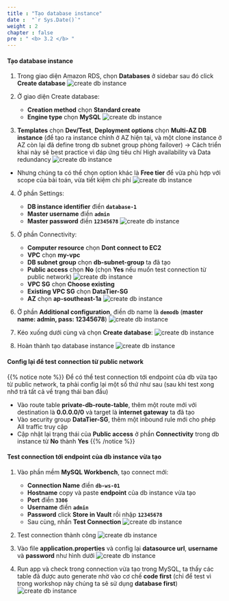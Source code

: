 ```yaml
---
title : "Tạo database instance"
date :  "`r Sys.Date()`" 
weight : 2 
chapter : false
pre : " <b> 3.2 </b> "
---
```


#### Tạo database instance

1. Trong giao diện Amazon RDS, chọn **Databases** ở sidebar sau đó click **Create database**
![create db instance](/workshop01-AWS-FCJ-2024/images/3-2/01.png?width=50pc)

2. Ở giao diện Create database:
   - **Creation method** chọn **Standard create**
   - **Engine type** chọn **MySQL**
![create db instance](/workshop01-AWS-FCJ-2024/images/3-2/02.png?width=50pc)

3. **Templates** chọn **Dev/Test**, **Deployment options** chọn **Multi-AZ DB instance** (để tạo ra instance chính ở AZ hiện tại, và một clone instance ở AZ còn lại đã define trong db subnet group phòng failover)
→ Cách triển khai này sẽ best practice vì đáp ứng tiêu chí High availability và Data redundancy
![create db instance](/workshop01-AWS-FCJ-2024/images/3-2/03.png?width=50pc)
- Nhưng chúng ta có thể chọn option khác là **Free tier** để vừa phù hợp với scope của bài toán, vừa tiết kiệm chi phí
![create db instance](/workshop01-AWS-FCJ-2024/images/3-2/04.png?width=50pc)

4. Ở phần Settings:
   - **DB instance identifier** điền **`database-1`**
   - **Master username** điền **`admin`**
   - **Master password** điền **`12345678`**
![create db instance](/workshop01-AWS-FCJ-2024/images/3-2/05.png?width=50pc)

5. Ở phần Connectivity:
   - **Computer resource** chọn **Dont connect to EC2**
   - **VPC** chọn **my-vpc**
   - **DB subnet group** chọn **db-subnet-group** ta đã tạo
   - **Public access** chọn **No** (chọn **Yes** nếu muốn test connection từ public network)
![create db instance](/workshop01-AWS-FCJ-2024/images/3-2/06.png?width=50pc)
   - **VPC SG** chọn **Choose existing**
   - **Existing VPC SG** chọn **DataTier-SG**
   - **AZ** chọn **ap-southeast-1a**
![create db instance](/workshop01-AWS-FCJ-2024/images/3-2/07.png?width=50pc)
6. Ở phần **Additional configuration**, điền db name là **`demodb`** (**master name: admin, pass: 12345678**)
![create db instance](/workshop01-AWS-FCJ-2024/images/3-2/08.png?width=50pc)

7. Kéo xuống dưới cùng và chọn **Create database**:
![create db instance](/workshop01-AWS-FCJ-2024/images/3-2/09.png?width=50pc)

8. Hoàn thành tạo database instance
![create db instance](/workshop01-AWS-FCJ-2024/images/3-2/10.png?width=50pc)
#### Config lại để test connection từ public network
{{% notice note %}}
Để có thể test connection tới endpoint của db vừa tạo từ public network, ta phải config lại một số thứ như sau (sau khi test xong nhớ trả tất cả về trạng thái ban đầu)
   - Vào route table **private-db-route-table**, thêm một route mới với destination là **0.0.0.0/0** và target là **internet gateway** ta đã tạo
   - Vào security group **DataTier-SG**, thêm một inbound rule mới cho phép All traffic truy cập
   - Cập nhật lại trạng thái của **Public access** ở phần **Connectivity** trong db instance từ **No** thành **Yes**
{{% /notice %}}

#### Test connection tới endpoint của db instance vừa tạo
1. Vào phần mềm **MySQL Workbench**, tạo connect mới:
   - **Connection Name** điền **`db-ws-01`** 
   - **Hostname** copy và paste **endpoint** của db instance vừa tạo
   - **Port** điền **`3306`**
   - **Username** điền **`admin`**
   - **Password** click **Store in Vault** rồi nhập **`12345678`**
   - Sau cùng, nhấn **Test Connection**
![create db instance](/workshop01-AWS-FCJ-2024/images/3-2/11.png?width=50pc)

2. Test connection thành công
![create db instance](/workshop01-AWS-FCJ-2024/images/3-2/12.png?width=50pc)

3. Vào file **application.properties** và config lại **datasource url**, **username** và **password** như hình dưới
![create db instance](/workshop01-AWS-FCJ-2024/images/3-2/13.png?width=50pc)

4. Run app và check trong connection vừa tạo trong MySQL, ta thấy các table đã được auto generate nhờ vào cơ chế **code first** (chỉ để test vì trong workshop này chúng ta sẽ sử dụng **database first**)
![create db instance](/workshop01-AWS-FCJ-2024/images/3-2/14.png?width=40pc)